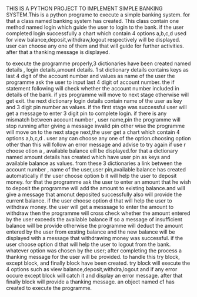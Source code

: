 THIS IS A PYTHON PROJECT TO IMPLEMENT SIMPLE BANKING SYSTEM.This is a python programe to execute a simple banking system.
for that a class named banking system has created.
This class contain one method named login which guide the user to login to the bank.
if the user completed login successfully a chart which contain 4 options a,b,c,d used for view balance,deposit,withdraw,logout respectively will be displayed.
user can choose any one of them and that will guide for further activities.
after that a thanking message is displayed.

to execute the programme properly,3 dictionaries have been created named details , login details,amount details.
1 st dictionary details contains keys as last 4 digit of the account number and values as name of the user
the programme ask the user to input last 4 digit of account number. 
the if statement following will check whether the account number included in details of the bank.
if yes programme will move to next stage otherwise will get exit.
the next dictionary login details contain name of the user as key and 3 digit pin number as values.
if the first stage was successful user will get a message to enter 3 digit pin to complete login.
if there is any mismatch between account number , user name,pin the programme will stop running after giving a message invalid pin
other wise the programme will move on to the next stage
next,the user get a chart which contain 4 options a,b,c,d .
user any can choose any one of the option.choosing option other than this will follow an error message and advise to try again
if use r choose otion a , available balance eill be displayed.for that a dictionary named amount details has created which have user pin as keys and available balance as values.
from these 3 dictionaries a link between the account number , name of the user,user pin,available balance has created automatically
if thr user choose option b it will help the user to deposit money.
for that the programme ask the user to enter an amount that he wish to deposit
the programme will add the amount to existing balance.and will give a message that amonut deposited successfully also will provide the current balance.
if the user choose option d that will help the user to withdraw money.
the user will get a messsage to enter the amount to withdraw
then the programme will cross check whether the amount entered by the user exceeds the available balance
if so a message of insufficient balance will be provide
otherwise the programme will deduct the amount entered by the user from exsting balance and the new balance will be displayed with a message that withdrawing money was successful.
if the user choose option d that will help the user to logout from the bank.
whatever option was chosen by the user; after completing the process a thanking message for the user will be provided.
to handle this try block, except block, and finally block have been created.
try block will execute the 4 options such as view balance,deposit,withdra,logout and
if any error occure except block will catch it and display an error message.
after that finally block will provide a thanking message.
an object named c1 has created to execute the programme.

